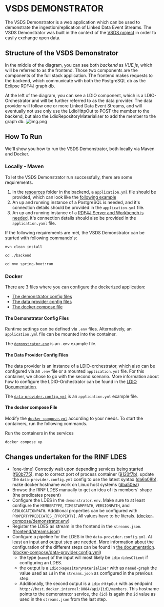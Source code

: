 # VSDS DEMONSTRATOR

The VSDS Demonstrator is a web application which can be used to demonstrate the ingestion/replication of Linked Data Event Streams.
The VSDS Demonstrator was built in the context of
the [VSDS project](https://vlaamseoverheid.atlassian.net/wiki/spaces/VSDSSTART/overview) in order to easily exchange
open data.

## Structure of the VSDS Demonstrator
In the middle of the diagram, you can see both _backend_ as _VUE.js_, which will be referred to as the frontend. 
Those two components are the components of the full stack application. The frontend makes requests to the backend, which communicate with both the PostgreSQL db as the Eclipse RDF4J graph db. 

At the left of the diagram, you can see a LDIO component, which is a LDIO-Orchestrator and will be further referred to as the data provider. The data provider will follow one or more Linked Data Event Streams, and will eventually not use only use the LdioHttpOut to POST the member to the backend, but also the LdioRepositoryMaterialiser to add the member to the graph db. 
![img.png](documentation/img.png)

## How To Run
We'll show you how to run the VSDS Demonstrator, both locally via Maven and Docker.

### Locally - Maven
To let the VSDS Demonstrator run successfully, there are some requirements.
1. In the [resources](backend/src/main/resources) folder in the backend, a `application.yml` file should be provided, which can look like the [following example](backend/examples/example-application.yaml)
2. An up and running instance of a PostgreSQL is needed, and it's connection details should be provided in the `application.yml` file.
3. An up and running instance of a [RDF4J Server and Workbench is needed](https://rdf4j.org/documentation/tools/server-workbench), it's connection details should also be provided in the `application.yaml` file.

If the following requirements are met, the VSDS Demonstrator can be started with following commando's:
```shell
mvn clean install
```
```shell
cd ./backend
```
```shell
cd mvn spring-boot:run
```

### Docker
There are 3 files where you can configure the dockerized application:

- [The demonstrator config files](#the-demonstrator-config-files)
- [The data provider config files](#the-data-provider-config-files)
- [The docker compose file](#the-docker-compose-file)

#### The Demonstrator Config Files

Runtime settings can be defined via `.env` files. Alternatively, an `application.yml` file can be mounted into the container.

The [`demonstrator.env`](./docker-compose/demonstrator.env) is an `.env` example file.

#### The Data Provider Config Files
The data provider is an instance of a LDIO-orchestrator, which also can be configured via an `.env` file or a mounted `application.yml` file. 
For this container, we chose to go with the second scenario. More information about how to configure the LDIO-Orchestrator 
can be found in the [LDIO Documentation](https://informatievlaanderen.github.io/VSDS-Linked-Data-Interactions/).

The [`data-provider.config.yml`](./docker-compose/data-provider.config.yml) is an `application.yml` example file.

#### The docker compose File
Modify the [`docker-compose.yml`](./docker-compose.yml) according to your needs. To start the containers, run the following commands.

Run the containers in the services
```shell
docker compose up
```

## Changes undertaken for the RINF LDES

- [one-time] Correctly wait upon depending services being started ([f60b775](https://github.com/smessie/VSDS-Demonstrator/commit/f60b775072ab9af1787807a098f5d01ea1a832e0)), map to correct port of process container ([9120f7b](https://github.com/smessie/VSDS-Demonstrator/commit/9120f7bba8fe0ea390b27f85041e276fb64d16a7)), update the `data-provider.config.yml` config to use the latest syntax ([da6a08b](https://github.com/smessie/VSDS-Demonstrator/commit/da6a08b2e47172b21aa50b8d040c9fe28e861db2)), make docker hostname work on Linux host systems ([dba50ea](https://github.com/smessie/VSDS-Demonstrator/commit/dba50ea3e6e3ffc876191179a9e21a58e56d1712))
- Browse the RINF LDES manually to get an idea of its members' shape (the predicates present)
- Configure the LDES in the `demonstrator.env`. Make sure to at least configure the `MEMBERTYPE`, `TIMESTAMPPATH`, `VERSIONPATH`, and `GEOLOCATIONPATH`. Additional properties can be configured with `PROPERTYPREDICATES_{PROPERTY}`. All values have to be literals. ([docker-compose/demonstrator.env](https://github.com/smessie/VSDS-Demonstrator/commit/3d56795db4daba1e449be10ac888351ff64bc261#diff-e0f0ff531333cebd439640ceb1b54642b83df91d09ce4ad3511f3a00141d4310))
- Register the LDES as stream in the frontend in the `streams.json`. ([frontend/streams.json](https://github.com/smessie/VSDS-Demonstrator/commit/3d56795db4daba1e449be10ac888351ff64bc261#diff-77ca91f85a6921942331ff392de711bb7877ed0304c739bbf1e536be54b7618e))
- Configure a pipeline for the LDES in the `data-provider.config.yml`. At least an input and output step are needed. More information about the configuration of the different steps can be found in [the documentation](https://informatievlaanderen.github.io/VSDS-Linked-Data-Interactions/ldio/ldio-inputs/ldio-ldes-client). ([docker-compose/data-provider.config.yml](https://github.com/smessie/VSDS-Demonstrator/commit/3d56795db4daba1e449be10ac888351ff64bc261#diff-519cd7ed3a9e57e666f94dcf911f52b25d632bd7fd75a6f688416786605e2515))
    - the type (`name`) of the input will most likely be `Ldio:LdesClient` if configuring an LDES.
    - the output is a `Ldio:RepositoryMaterialiser` with as `named-graph` the value used as `id` in the `streams.json` as configured in the previous step.
    - Additionally, the second output is a `Ldio:HttpOut` with as endpoint `http://host.docker.internal:8084/api/{id}/members`. This hostname points to the demonstrator service, the `{id}` is again the `id` value as used in the `streams.json` from the last step.
